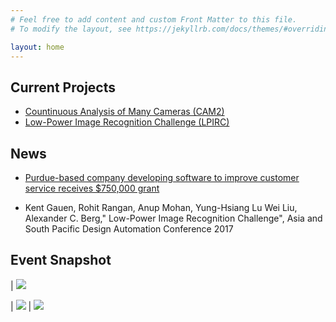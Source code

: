 ```yaml
---
# Feel free to add content and custom Front Matter to this file.
# To modify the layout, see https://jekyllrb.com/docs/themes/#overriding-theme-defaults

layout: home
---
```


## Current Projects
* [Countinuous Analysis of Many Cameras (CAM2)](https://www.cam2project.net)
* [Low-Power Image Recognition Challenge (LPIRC)](https://rebootingcomputing.ieee.org/lpirc)

## News
* [Purdue-based company developing software to improve customer service receives $750,000 grant](https://www.purdue.edu/newsroom/releases/2017/Q4/purdue-based-company-developing-software-to-improve-customer-service-receives-750,000-grant.html)

* Kent Gauen, Rohit Rangan, Anup Mohan, Yung-Hsiang Lu Wei Liu, Alexander C. Berg," Low-Power Image Recognition Challenge", Asia and South Pacific Design Automation Conference 2017

## Event Snapshot
 
| ![](https://shopify-customerio.s3.amazonaws.com/tools/image_attachment/image/custom_resized_d0f3964e-e4a7-498d-9963-9364774f0883.jpg)

|  ![](https://shopify-customerio.s3.amazonaws.com/tools/image_attachment/image/custom_resized_09060f5e-e892-4704-b092-86e7ae352f9c.jpg)   |  ![](https://shopify-customerio.s3.amazonaws.com/tools/image_attachment/image/custom_resized_da813e9b-a44b-4401-aeed-084ce0e0e6cd.jpg)


